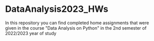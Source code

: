 # DataAnalysis2023_HWs
In this repository you can find completed home assignments that were given in the course "Data Analysis on Python" in the 2nd semester of 2022/2023 year of study
